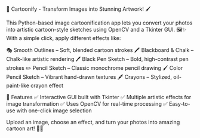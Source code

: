 🎨 Cartoonify - Transform Images into Stunning Artwork! 🖌️

This Python-based image cartoonification app lets you convert your photos into artistic cartoon-style sketches using OpenCV and a Tkinter GUI. 🖼️✨ With a simple click, apply different effects like:

🎭 Smooth Outlines – Soft, blended cartoon strokes
🖍️ Blackboard & Chalk – Chalk-like artistic rendering
🖊️ Black Pen Sketch – Bold, high-contrast pen strokes
✏️ Pencil Sketch – Classic monochrome pencil drawing
🖌️ Color Pencil Sketch – Vibrant hand-drawn textures
🖋️ Crayons – Stylized, oil-paint-like crayon effect

🔹 Features
✅ Interactive GUI built with Tkinter
✅ Multiple artistic effects for image transformation
✅ Uses OpenCV for real-time processing
✅ Easy-to-use with one-click image selection

Upload an image, choose an effect, and turn your photos into amazing cartoon art! 🚀🎨
